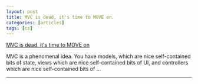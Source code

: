 ```yaml
---
layout: post
title: MVC is dead, it's time to MOVE on.
categories: [articles]
tags: [cs]
---
```


<!--more-->

[MVC is dead, it's time to MOVE on](https://cirw.in/blog/time-to-move-on)

MVC is a phenomenal idea. You have models, which are nice self-contained bits of state, views which are nice self-contained bits of UI, and controllers which are nice self-contained bits of …

---